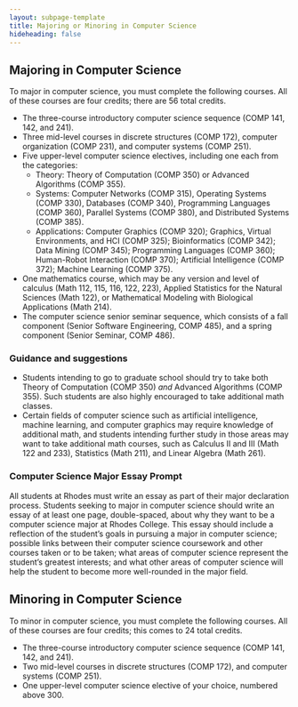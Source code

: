 ```yaml
---
layout: subpage-template
title: Majoring or Minoring in Computer Science
hideheading: false
---
```

## Majoring in Computer Science

To major in computer science, you must complete the following courses.  All of these courses
are four credits; there are 56 total credits.

- The three-course introductory computer science sequence (COMP 141, 142, and 241).
- Three mid-level courses in discrete structures (COMP 172), computer organization (COMP 231),
  and computer systems (COMP 251).
- Five upper-level computer science electives, including one each from the categories:
  - Theory: Theory of Computation (COMP 350) or Advanced Algorithms (COMP 355).
  - Systems: Computer Networks (COMP 315), Operating Systems (COMP 330), Databases (COMP 340), Programming Languages (COMP 360), Parallel Systems (COMP 380), and 
    Distributed Systems (COMP 385).
  - Applications: Computer Graphics (COMP 320); Graphics, Virtual Environments, and HCI (COMP 325); 
    Bioinformatics (COMP 342); Data Mining (COMP 345); Programming Languages (COMP 360); Human-Robot Interaction (COMP 370);
  	Artificial Intelligence (COMP 372); Machine Learning (COMP 375).
- One mathematics course, which may be any version and level of calculus (Math 112, 115, 116, 122, 223),
    Applied Statistics for the Natural Sciences (Math 122), or Mathematical Modeling with Biological Applications (Math 214).
- The computer science senior seminar sequence, which consists of a fall component (Senior Software Engineering, COMP 485),
  and a spring component (Senior Seminar, COMP 486).
  
### Guidance and suggestions

- Students intending to go to graduate school should try to take both Theory of Computation (COMP 350) *and* 
    Advanced Algorithms (COMP 355).  Such students are also highly encouraged to take additional math classes.
- Certain fields of computer science such as artificial intelligence, machine learning, and computer
	graphics may require knowledge of additional math, and students intending further study in those
	areas may want to take additional math courses, such as Calculus II and III (Math 122 and 233), Statistics (Math 211), and Linear Algebra (Math 261). 

### Computer Science Major Essay Prompt
All students at Rhodes must write an essay as part of their major declaration process. Students seeking to major in computer science should write an essay 
of at least one page, double-spaced, about why they want to be a computer science major at Rhodes College. This essay should include a reflection of the 
student’s goals in pursuing a major in computer science; possible links between their computer science coursework and other courses taken or to be taken; 
what areas of computer science represent the student’s greatest interests; and what other areas of computer science will help the student to become more 
well-rounded in the major field.
 
## Minoring in Computer Science

To minor in computer science, you must complete the following courses.  All of these courses
are four credits; this comes to 24 total credits.

- The three-course introductory computer science sequence (COMP 141, 142, and 241).
- Two mid-level courses in discrete structures (COMP 172), 
  and computer systems (COMP 251).
- One upper-level computer science elective of your choice, numbered above 300.
